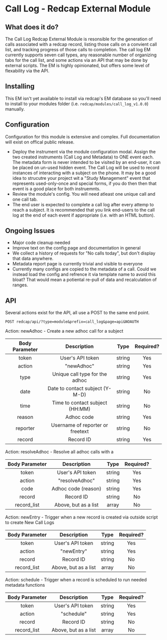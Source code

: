 # Call Log - Redcap External Module

## What does it do?

The Call Log Redcap External Module is resonsible for the generation of calls associated with a redcap record, listing those calls on a convient call list, and tracking progress of those calls to completion. The call log EM currently supports seven call types, any reasonable number of organizing tabs for the call list, and some actions via an API that may be done by external scripts. The EM is highly opinionated, but offers some level of flexability via the API.

## Installing

This EM isn't yet available to install via redcap's EM database so you'll need to install to your modules folder (i.e. `redcap/modules/call_log_v1.0.0`) manually.

## Configuration

Configuration for this module is extensive and complex. Full documentation will exist on offical public release.

* Deploy the instrument via the module configuration modal. Assign the two created instruments (Call Log and Metadata) to ONE event each. The metadata form is never intended to be visited by an end-user, it can be placed on un-used hidden event. The Call Log will be used to record instances of interacting with a subject on the phone. It may be a good idea to strucutre your project wit a "Study Management" event that represents used-only-once and special forms, if you do then then that event is a good place for both instruemnts.
* Review the module's config. You will need atleast one unique call and one call tab.
* The end user is expected to complete a call log after every attemp to reach a subject. It is recommended that you link end-users to the call log at the end of each event if appropriate (i.e. with an HTML button).

## Ongoing Issues

* Major code cleanup needed
* Improve text on the config page and documentation in general
* We collect a history of requests for "No calls today", but don't display that data anywhere.
* Metadata report page is currently trivial and visible to everyone
* Currently many configs are copied to the metadata of a call. Could we instead load the config and refrence it via template name to avoid this bloat? That would mean a potiental re-pull of data and recalculation of ranges.

## API

Several actions exist for the API, all use a POST to the same end point.

`POST redcap/api/?type=module&prefix=call_log&page=api&NOAUTH`

Action: newAdhoc - Create a new adhoc call for a subject

|**Body Parameter** |             **Description**             |   **Type**   |  **Required?**  |
|:-----------------:|:---------------------------------------:|:------------:|:----------------:
|   token           |   User's API token                      |  string      |    Yes          |
|   action          |   "newAdhoc"                            |  string      |    Yes          |
|   type            |   Unique call type for the adhoc        |  string      |    Yes          |
|   date            |   Date to contact subject (Y-M-D)       |  string      |    No           |
|   time            |   Time to contact subject (HH:MM)       |  string      |    No           |
|   reason          |   Adhoc code                            |  string      |    Yes          |
|   reporter        |   Username of reporter or freetext      |  string      |    No           |
|   record          |   Record ID                             |  string      |    Yes          |

Action: resolveAdhoc - Resolve all adhoc calls with a

|**Body Parameter** |             **Description**             |   **Type**   |  **Required?**  |
|:-----------------:|:---------------------------------------:|:------------:|:----------------:
|   token           |   User's API token                      |  string      |    Yes          |
|   action          |   "resolveAdhoc"                        |  string      |    Yes          |
|   code            |   Adhoc code (reason)                   |  string      |    Yes          |
|   record          |   Record ID                             |  string      |    No           |
|   record_list     |   Above, but as a list                  |  array       |    No           |

Action: newEntry - Trigger when a new record is created via outside script to create New Call Logs

|**Body Parameter** |             **Description**             |   **Type**   |  **Required?**  |
|:-----------------:|:---------------------------------------:|:------------:|:----------------:
|   token           |   User's API token                      |  string      |    Yes          |
|   action          |   "newEntry"                            |  string      |    Yes          |
|   record          |   Record ID                             |  string      |    No           |
|   record_list     |   Above, but as a list                  |  array       |    No           |

Action: schedule - Trigger when a record is scheduled to run needed metadata functions

|**Body Parameter** |             **Description**             |   **Type**   |  **Required?**  |
|:-----------------:|:---------------------------------------:|:------------:|:----------------:
|   token           |   User's API token                      |  string      |    Yes          |
|   action          |   "schedule"                            |  string      |    Yes          |
|   record          |   Record ID                             |  string      |    No           |
|   record_list     |   Above, but as a list                  |  array       |    No           |
